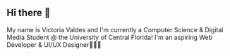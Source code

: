 ## Hi there 👋
My name is Victoria Valdes and I'm currently a Computer Science & Digital Media Student @ the University of Central Florida!
I'm an aspiring Web Developer & UI/UX Designer👩‍💻🎨

<!--
**vvaldes0520/vvaldes0520** is a ✨ _special_ ✨ repository because its `README.md` (this file) appears on your GitHub profile.

Here are some ideas to get you started:

- 🔭 I’m currently working on ...
- 🌱 I’m currently learning ...
- 👯 I’m looking to collaborate on ...
- 🤔 I’m looking for help with ...
- 💬 Ask me about ...
- 📫 How to reach me: ...
- 😄 Pronouns: ...
- ⚡ Fun fact: ...
-->
